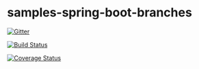 # samples-spring-boot-branches

[![Gitter](https://badges.gitter.im/Join%20Chat.svg)](https://gitter.im/izeye/samples-spring-boot-branches?utm_source=badge&utm_medium=badge&utm_campaign=pr-badge&utm_content=body_badge)

[![Build Status](https://travis-ci.org/izeye/samples-spring-boot-branches.svg?branch=master)](https://travis-ci.org/izeye/samples-spring-boot-branches)

[![Coverage Status](https://coveralls.io/repos/izeye/samples-spring-boot-branches/badge.svg)](https://coveralls.io/r/izeye/samples-spring-boot-branches)
